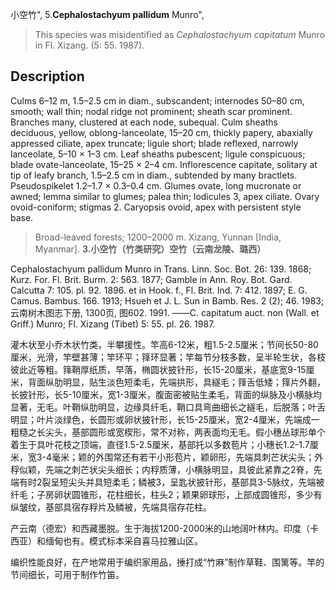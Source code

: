 小空竹",
5.**Cephalostachyum pallidum** Munro",

> This species was misidentified as *Cephalostachyum capitatum* Munro in Fl. Xizang. (5: 55. 1987).

## Description
Culms 6–12 m, 1.5–2.5 cm in diam., subscandent; internodes 50–80 cm, smooth; wall thin; nodal ridge not prominent; sheath scar prominent. Branches many, clustered at each node, subequal. Culm sheaths deciduous, yellow, oblong-lanceolate, 15–20 cm, thickly papery, abaxially appressed ciliate, apex truncate; ligule short; blade reflexed, narrowly lanceolate, 5–10 × 1–3 cm. Leaf sheaths pubescent; ligule conspicuous; blade ovate-lanceolate, 15–25 × 2–4 cm. Inflorescence capitate, solitary at tip of leafy branch, 1.5–2.5 cm in diam., subtended by many bractlets. Pseudospikelet 1.2–1.7 × 0.3–0.4 cm. Glumes ovate, long mucronate or awned; lemma similar to glumes; palea thin; lodicules 3, apex ciliate. Ovary ovoid-coniform; stigmas 2. Caryopsis ovoid, apex with persistent style base.

> Broad-leaved forests; 1200–2000 m. Xizang, Yunnan [India, Myanmar].
**3.小空竹（竹类研究）空竹（云南龙陵、璐西）**

Cephalostachyum pallidum Munro in Trans. Linn. Soc. Bot. 26: 139. 1868; Kurz. For. Fl. Brit. Burm. 2: 563. 1877; Gamble in Ann. Roy. Bot. Gard. Calcutta 7: 105. pl. 92. 1896. et in Hook. f., Fl. Brit. Ind. 7: 412. 1897; E. G. Camus. Bambus. 166. 1913; Hsueh et J. L. Sun in Bamb. Res. 2 (2); 46. 1983; 云南树木图志下册, 1300页, 图602. 1991. ——C. capitatum auct. non (Wall. et Griff.) Munro; Fl. Xizang (Tibet) 5: 55. pl. 26. 1987.

灌木状至小乔木状竹类，半攀援性。竿高6-12米，粗1.5-2.5厘米；节间长50-80厘米，光滑，竿壁甚薄；竿环平；箨环显著；竿每节分枝多数，呈半轮生状，各枝彼此近等粗。箨鞘厚纸质，早落，椭圆状披针形，长15-20厘米，基底宽9-15厘米，背面纵肋明显，贴生淡色短柔毛，先端拱形，具繸毛；箨舌低矮；箨片外翻，长披针形，长5-10厘米，宽1-3厘米，腹面密被贴生柔毛，背面的纵脉及小横脉均显著，无毛。叶鞘纵肋明显，边缘具纤毛，鞘口具弯曲细长之繸毛，后脱落；叶舌明显；叶片淡绿色，长圆形或卵状披针形，长15-25厘米，宽2-4厘米，先端成一粗糙之长尖头，基部圆形或宽楔形，常不对称，两表面均无毛。假小穗丛球形单个着生于具叶花枝之顶端，直径1.5-2.5厘米，基部托以多数苞片；小穗长1.2-1.7厘米，宽3-4毫米；颖的外围常还有若干小形苞片，颖卵形，先端具刺芒状尖头；外稃似颖，先端之刺芒状尖头细长；内稃质薄，小横脉明显，具彼此紧靠之2脊，先端有时2裂呈短尖头并具短柔毛；鳞被3，呈匙状披针形，基部具3-5脉纹，先端被纤毛；子房卵状圆锥形，花柱细长，柱头2；颖果卵球形，上部成圆锥形，多少有纵皱纹，基部具宿存稃片及鳞被，先端具宿存花柱。

产云南（德宏）和西藏墨脱。生于海拔1200-2000米的山地阔叶林内。印度（卡西亚）和缅甸也有。模式标本采自喜马拉雅山区。

编织性能良好，在产地常用于编织家用品，捶打成“竹麻”制作草鞋、围篱等。竿的节间细长，可用于制作竹笛。
